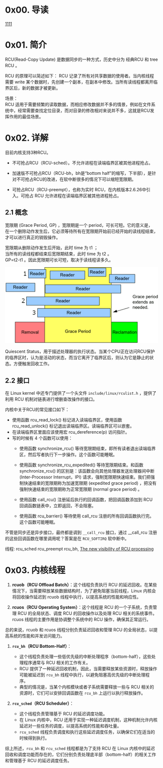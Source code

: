 # 0x00. 导读

[1111](https://www.cnblogs.com/LoyenWang/p/12770878.html)

# 0x01. 简介

RCU(Read-Copy Update) 是数据同步的一种方式，历史中分为 经典RCU 和 tree RCU 。

RCU 的原理可以简述如下： RCU 记录了所有对共享数据的使用者。当内核线程需要 write 某个数据时，先创建一个副本，在副本中修改。当所有读线程都离开临界区后，新的数据才被更新。

场景：  
RCU 适用于需要频繁的读取数据，而相应修改数据并不多的情景，例如在文件系统中，经常需要查找定位目录，而对目录的修改相对来说并不多，这就是RCU发挥作用的最佳场景。


# 0x02. 详解

目前内核支持3种RCU。

- 不可抢占RCU（RCU-sched）。不允许进程在读端临界区被其他进程抢占。

- 加速版不可抢占RCU（RCU-bh，bh是“bottom half”的缩写，下半部），是针对不可抢占RCU的改进，在软中断很多的情况下可以缩短宽限期。

- 可抢占RCU（RCU-preempt），也称为实时 RCU，在内核版本2.6.26中引入。可抢占 RCU 允许进程在读端临界区被其他进程抢占。

## 2.1 概念

宽限期 (Grace Period, GP) ，宽限期是一个 period，可长可短。它的意义是， 在一个删除动作发生后，它必须等待所有在宽限期开始前已经开始的读线程结束，才可以进行真正的销毁操作。 

宽限期从删除动作发生后开始，此时 time 为 t1 ；  
当所有的读线程都结束后宽限期结束，此时 time 为 t2 。  
GP=t2-t1 。因此宽限期可长可短，取决于读线程读多久。  

![Alt text](../../pic/linux/system/rcu1.png)

Quiescent Status，用于描述处理器的执行状态。当某个CPU正在访问RCU保护的临界区时，认为是活动的状态，而当它离开了临界区后，则认为它是静止的状态。方便触发回收工作。

## 2.2 接口

在 Linux kernel 中还专门提供了一个头文件 `include/linux/rculist.h` ，提供了利用 RCU 机制对链表进行增删查改操作的接口。

内核中关于RCU的常见接口如下：

- 使用函数 rcu_read_lock() 标记进入读端临界区，使用函数 rcu_read_unlock() 标记退出读端临界区。读端临界区可以嵌套。
- 在读端临界区里面应该使用宏 rcu_dereference(p) 访问指针。
- 写的时候有 4 个函数可以使用：
    - 使用函数 synchronize_rcu() 等待宽限期结束，即所有读者退出读端临界区，然后写者执行下一步操作。这个函数可能睡眠。

    - 使用函数 synchronize_rcu_expedited() 等待宽限期结束。和函数 synchronize_rcu() 的区别是：该函数会向其他处理器发送处理器间中断 (Inter-Processor Interrupt，IPI) 请求，强制宽限期快速结束。我们把强制快速结束的宽限期称为加速宽限期 (expedited grace period) ，把没有强制快速结束的宽限期称为正常宽限期 (normal grace period) 。

    - 使用函数 call_rcu() 注册延后执行的回调函数，把回调函数添加到 RCU 回调函数链表中，立即返回，不会阻塞。

    - 使用函数 rcu_barrier() 等待使用 call_rcu 注册的所有回调函数执行完。这个函数可能睡眠。


不管是同步还是异步接口，最终都是调到 `__call_rcu` 接口，通过 __call_rcu 注册的这些回调函数在哪里调用呢？答案是在 `RCU_SOFTIRQ` 软中断中。

线程: rcu_sched rcu_preempt rcu_bh, [The new visibility of RCU processing](https://lwn.net/Articles/518953/)

# 0x03. 内核线程

1. **rcuob（RCU Offload Batch）**：这个线程负责执行 RCU 的延迟回收。在某些情况下，当需要释放某些数据结构时，为了避免阻塞当前线程，Linux 内核会将回收操作延迟到 rcuob 线程中执行，以提高系统的性能和响应性。

2. **rcuos（RCU Operating System）**：这个线程是 RCU 的一个子系统，负责管理 RCU 的全局状态、调度 RCU 的回收操作以及处理 RCU 相关的系统事件。rcuos 线程的主要作用是协调整个系统中的 RCU 操作，确保其正常运行。

总的来说，rcuob 和 rcuos 线程分别负责延迟回收和管理 RCU 的全局状态，以提高系统的性能和并发访问能力。


1. **`rcu_bh`（RCU Bottom-Half）**：
   - 这个线程负责处理一些低优先级的中断处理程序（bottom-half），这些处理程序通常与 RCU 相关的工作有关。
   - RCU 提供了一种延迟回收机制，因此，当需要释放某些资源时，释放操作可能被延迟到 `rcu_bh` 线程中执行，以避免阻塞高优先级的中断处理程序。
   - 典型的情况是，当某个内核模块或者子系统需要释放一些与 RCU 相关的资源时，它们可以安排回调函数在 `rcu_bh` 上运行以执行释放操作。

2. **`rcu_sched`（RCU Scheduler）**：
   - 这个线程负责管理基于 RCU 的延迟调度功能。
   - 在 Linux 内核中，RCU 还用于实现一种延迟调度机制，这种机制允许内核延迟对一些任务的调度，以提高系统的性能和吞吐量。
   - `rcu_sched` 线程负责调度和执行这些延迟调度任务，以确保它们在适当的时候得到执行。

综上所述，`rcu_bh` 和 `rcu_sched` 线程都是为了支持 RCU 在 Linux 内核中的延迟回收和调度功能而存在的，它们分别负责处理底半部（bottom-half）的相关工作和管理基于 RCU 的延迟调度任务。